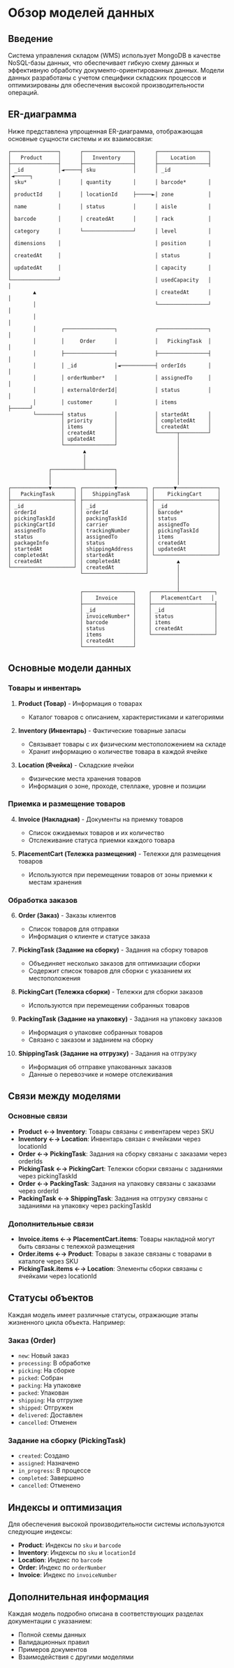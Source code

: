 # Обзор моделей данных

## Введение

Система управления складом (WMS) использует MongoDB в качестве NoSQL-базы данных, что обеспечивает гибкую схему данных и эффективную обработку документо-ориентированных данных. Модели данных разработаны с учетом специфики складских процессов и оптимизированы для обеспечения высокой производительности операций.

## ER-диаграмма

Ниже представлена упрощенная ER-диаграмма, отображающая основные сущности системы и их взаимосвязи:

```
┌───────────────┐      ┌────────────────┐      ┌────────────────┐
│   Product     │      │   Inventory    │      │    Location    │
├───────────────┤      ├────────────────┤      ├────────────────┤
│ _id           │◄─────┤ sku            │      │ _id            │◄─────┐
│ sku*          │      │ quantity       │      │ barcode*       │      │
│ productId     │      │ locationId     ├─────►│ zone           │      │
│ name          │      │ status         │      │ aisle          │      │
│ barcode       │      │ createdAt      │      │ rack           │      │
│ category      │      └────────────────┘      │ level          │      │
│ dimensions    │                              │ position       │      │
│ createdAt     │                              │ status         │      │
│ updatedAt     │                              │ capacity       │      │
└───────────────┘                              │ usedCapacity   │      │
        ▲                                      │ createdAt      │      │
        │                                      └────────────────┘      │
        │                                                              │
        │        ┌────────────────┐            ┌────────────────┐      │
        │        │     Order      │            │   PickingTask  │      │
        │        ├────────────────┤            ├────────────────┤      │
        │        │ _id            │◄───────────┤ orderIds       │      │
        │        │ orderNumber*   │            │ assignedTo     │      │
        │        │ externalOrderId│            │ status         │      │
        │        │ customer       │            │ items          ├──────┘
        └────────┤ status         │            │ startedAt      │
                 │ priority       │            │ completedAt    │
                 │ items          │            │ createdAt      │
                 │ createdAt      │            └──────┬─────────┘
                 │ updatedAt      │                   │
                 └────────────────┘                   │
                        ▲                             │
                        │                             │
                        │                             │
             ┌──────────┴─────────┐                   │
             │                    │                   │
             │                    │                   │
┌────────────▼───────┐ ┌──────────▼─────────┐ ┌──────▼─────────────┐
│   PackingTask      │ │   ShippingTask     │ │    PickingCart     │
├────────────────────┤ ├────────────────────┤ ├────────────────────┤
│ _id                │ │ _id                │ │ _id                │
│ orderId            │ │ orderId            │ │ barcode*           │
│ pickingTaskId      │ │ packingTaskId      │ │ status             │
│ pickingCartId      │ │ carrier            │ │ assignedTo         │
│ assignedTo         │ │ trackingNumber     │ │ pickingTaskId      │
│ status             │ │ assignedTo         │ │ items              │
│ packageInfo        │ │ status             │ │ createdAt          │
│ startedAt          │ │ shippingAddress    │ │ updatedAt          │
│ completedAt        │ │ startedAt          │ └────────────────────┘
│ createdAt          │ │ completedAt        │         ▲
└────────────────────┘ │ createdAt          │         │
                       └────────────────────┘         │
                                                      │
                                                      │
                       ┌────────────────┐    ┌────────┴───────────┐
                       │    Invoice     │    │   PlacementCart   │
                       ├────────────────┤    ├────────────────────┤
                       │ _id            │    │ _id                │
                       │ invoiceNumber* │    │ status             │
                       │ barcode        │    │ items              │
                       │ status         │    │ createdAt          │
                       │ items          │    └────────────────────┘
                       │ createdAt      │
                       └────────────────┘
```

## Основные модели данных

### Товары и инвентарь

1. **Product (Товар)** - Информация о товарах
   - Каталог товаров с описанием, характеристиками и категориями

2. **Inventory (Инвентарь)** - Фактические товарные запасы
   - Связывает товары с их физическим местоположением на складе
   - Хранит информацию о количестве товара в каждой ячейке

3. **Location (Ячейка)** - Складские ячейки
   - Физические места хранения товаров
   - Информация о зоне, проходе, стеллаже, уровне и позиции

### Приемка и размещение товаров

4. **Invoice (Накладная)** - Документы на приемку товаров
   - Список ожидаемых товаров и их количество
   - Отслеживание статуса приемки каждого товара

5. **PlacementCart (Тележка размещения)** - Тележки для размещения товаров
   - Используются при перемещении товаров от зоны приемки к местам хранения

### Обработка заказов

6. **Order (Заказ)** - Заказы клиентов
   - Список товаров для отправки
   - Информация о клиенте и статусе заказа

7. **PickingTask (Задание на сборку)** - Задания на сборку товаров
   - Объединяет несколько заказов для оптимизации сборки
   - Содержит список товаров для сборки с указанием их местоположения

8. **PickingCart (Тележка сборки)** - Тележки для сборки заказов
   - Используются при перемещении собранных товаров

9. **PackingTask (Задание на упаковку)** - Задания на упаковку заказов
   - Информация о упаковке собранных товаров
   - Связано с заказом и заданием на сборку

10. **ShippingTask (Задание на отгрузку)** - Задания на отгрузку
    - Информация об отправке упакованных заказов
    - Данные о перевозчике и номере отслеживания

## Связи между моделями

### Основные связи

- **Product ←→ Inventory**: Товары связаны с инвентарем через SKU
- **Inventory ←→ Location**: Инвентарь связан с ячейками через locationId
- **Order ←→ PickingTask**: Задания на сборку связаны с заказами через orderIds
- **PickingTask ←→ PickingCart**: Тележки сборки связаны с заданиями через pickingTaskId
- **Order ←→ PackingTask**: Задания на упаковку связаны с заказами через orderId
- **PackingTask ←→ ShippingTask**: Задания на отгрузку связаны с заданиями на упаковку через packingTaskId

### Дополнительные связи

- **Invoice.items ←→ PlacementCart.items**: Товары накладной могут быть связаны с тележкой размещения
- **Order.items ←→ Product**: Товары в заказе связаны с товарами в каталоге через SKU
- **PickingTask.items ←→ Location**: Элементы сборки связаны с ячейками через locationId

## Статусы объектов

Каждая модель имеет различные статусы, отражающие этапы жизненного цикла объекта. Например:

### Заказ (Order)
- `new`: Новый заказ
- `processing`: В обработке
- `picking`: На сборке
- `picked`: Собран
- `packing`: На упаковке
- `packed`: Упакован
- `shipping`: На отгрузке
- `shipped`: Отгружен
- `delivered`: Доставлен
- `cancelled`: Отменен

### Задание на сборку (PickingTask)
- `created`: Создано
- `assigned`: Назначено
- `in_progress`: В процессе
- `completed`: Завершено
- `cancelled`: Отменено

## Индексы и оптимизация

Для обеспечения высокой производительности системы используются следующие индексы:

- **Product**: Индексы по `sku` и `barcode`
- **Inventory**: Индексы по `sku` и `locationId`
- **Location**: Индекс по `barcode`
- **Order**: Индекс по `orderNumber`
- **Invoice**: Индекс по `invoiceNumber`

## Дополнительная информация

Каждая модель подробно описана в соответствующих разделах документации с указанием:
- Полной схемы данных
- Валидационных правил
- Примеров документов
- Взаимодействия с другими моделями